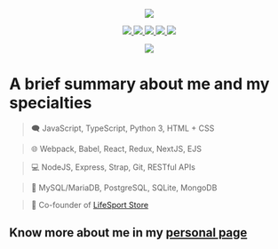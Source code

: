 <p align="center">
  <img src="https://i.imgur.com/kpmiNlQ.png"/>
</p>

<p align="center">
  <a href="https://www.linkedin.com/in/arthurd99/" alt="LinkedIn" target="_blank">
    <img src="https://img.shields.io/badge/-LinkedIn-0077B5?style=for-the-badge&logo=Linkedin&logoColor=white"/>
  </a>
  <a href="https://www.instagram.com/arthurd99_/" alt="Instagram" target="_blank">
    <img src="https://img.shields.io/badge/-Instagram-E4405F?style=for-the-badge&logo=Instagram&logoColor=white"/>
  </a>
  <a href="https://t.me/arthurd99" alt="Telegram" target="_blank">
    <img src="https://img.shields.io/badge/Telegram-2CA5E0?style=for-the-badge&logo=telegram&logoColor=white"/>
  </a>
  <a href="https://wa.me/5543998048845/" alt="WhatsApp" target="_blank">
    <img src="https://img.shields.io/badge/-WhatsApp-25D366?style=for-the-badge&logo=WhatsApp&logoColor=white"/>
  </a>
  <a href="mailto:arthurd99_@outlook.com" alt="Outlook" target="_blank">
    <img src="https://img.shields.io/badge/-Outlook-0078D4?style=for-the-badge&logo=MIcrosoft%20Outlook&logoColor=white"/>
  </a>
</p>

<p align="center">
  <img src="https://github-readme-stats.vercel.app/api?username=arthurd99&show_icons=true&icon_color=4ebcf0&hide_border=true&theme=dark&bg_color=0D1117"/>
</p>

<p align="center">
  <h1>A brief summary about me and my specialties</h1>
  
  > 🗨️ JavaScript, TypeScript, Python 3, HTML + CSS
  
  > 🌐 Webpack, Babel, React, Redux, NextJS, EJS
  
  > 💻 NodeJS, Express, Strap, Git, RESTful APIs
  
  > 💾 MySQL/MariaDB, PostgreSQL, SQLite, MongoDB

  > 💼 Co-founder of <a href="https://lifesport.mercadoshops.com.br/" target="_blank">LifeSport Store</a>

  <h2>
    Know more about me in my <a href="https://arthurd99.github.io" target="_blank">personal page</a>
  </h2>
</p>
